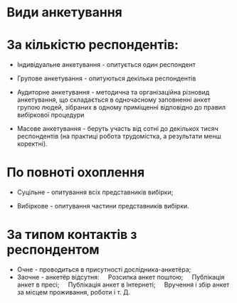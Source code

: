 

 # Види анкетування  
 # За кількістю респондентів:  

 * Індивідуальне анкетування - опитується один респондент

 * Групове анкетування - опитуються декілька респондентів

 * Аудиторне анкетування - методична та організаційна різновид анкетування, що складається в одночасному заповненні анкет групою людей, зібраних в одному приміщенні відповідно до правил вибіркової процедури

 * Масове анкетування - беруть участь від сотні до декількох тисяч респондентів (на практиці робота трудомістка, а результати менш коректні).

 # По повноті охоплення

 * Суцільне - опитування всіх представників вибірки;

 * Вибіркове - опитування частини представників вибірки.

 # За типом контактів з респондентом

 * Очне - проводиться в присутності дослідника-анкетёра;
 * Заочне - анкетёр відсутня:
    Розсилка анкет поштою;
    Публікація анкет в пресі;
    Публікація анкет в Інтернеті;
    Вручення і збір анкет за місцем проживання, роботи і т. Д.